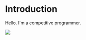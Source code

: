 # Introduction

Hello. I'm a competitive programmer.
  
![](https://raw.githubusercontent.com/SN0WM4N/cf-stats/main/output/light_card.svg#gh-dark-mode-only)

